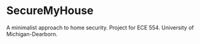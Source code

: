 # SecureMyHouse
A minimalist approach to home security. Project for ECE 554. University of Michigan-Dearborn.
